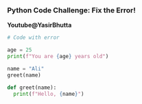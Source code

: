 ### Python Code Challenge: Fix the Error!                 
**Youtube@YasirBhutta**

```python
# Code with error

age = 25
print(f"You are {age} years old")

name = "Ali"
greet(name)  

def greet(name):
  print(f"Hello, {name}")
```